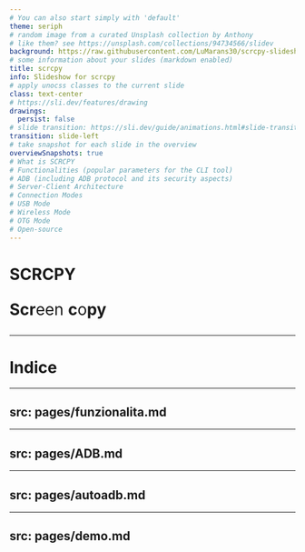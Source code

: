 ```yaml
---
# You can also start simply with 'default'
theme: seriph
# random image from a curated Unsplash collection by Anthony
# like them? see https://unsplash.com/collections/94734566/slidev
background: https://raw.githubusercontent.com/LuMarans30/scrcpy-slideshow/refs/heads/master/assets/cover.webp
# some information about your slides (markdown enabled)
title: scrcpy
info: Slideshow for scrcpy
# apply unocss classes to the current slide
class: text-center
# https://sli.dev/features/drawing
drawings:
  persist: false
# slide transition: https://sli.dev/guide/animations.html#slide-transitions
transition: slide-left
# take snapshot for each slide in the overview
overviewSnapshots: true
# What is SCRCPY
# Functionalities (popular parameters for the CLI tool)
# ADB (including ADB protocol and its security aspects)
# Server-Client Architecture
# Connection Modes
# USB Mode
# Wireless Mode
# OTG Mode
# Open-source
---
```


<link rel="icon" href="https://raw.githubusercontent.com/Genymobile/scrcpy/master/app/data/icon.svg" sizes="any" type="image/svg+xml">

# SCRCPY

<p id="subtitle"><strong>Scr</strong>een <strong>c</strong>o<strong>py</strong></p>

<!-- <div class="pt-12">
  <span @click="$slidev.nav.next" class="px-2 py-1 rounded cursor-pointer" hover="bg-white bg-opacity-10">
    Press Space for next page <carbon:arrow-right class="inline"/>
  </span>
</div> -->

<div class="abs-br m-6 flex">
  <a href="https://github.com/LuMarans30/scrcpy-slideshow" target="_blank" alt="GitHub" title="Open in GitHub"
    class="text-xl slidev-icon-btn opacity-50 !border-none !hover:text-white">
    <carbon-logo-github />
  </a>
</div>

<style>
  #subtitle {
    font-size: 28px;
    font-weight: light;
  }
</style>

---

# Indice

<Toc minDepth="1" maxDepth="2" />

---
src: pages/funzionalita.md
---

---
src: pages/ADB.md
---

---
src: pages/autoadb.md
---

---
src: pages/demo.md
---
